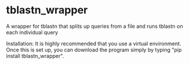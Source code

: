 # tblastn_wrapper

A wrapper for tblastn that splits up queries from a file and runs tblastn on each individual query

Installation:
It is highly recommended that you use a virtual environment. Once this is set up, you can download the program simply by typing "pip install tblastn_wrapper". 

